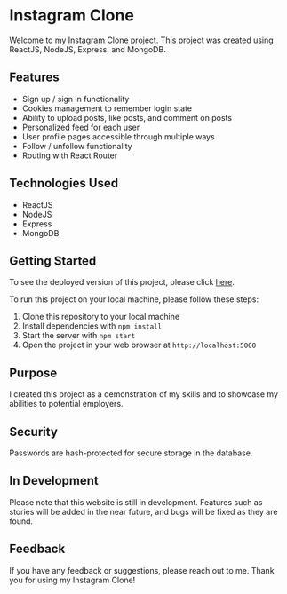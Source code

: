 # Instagram Clone

Welcome to my Instagram Clone project. This project was created using ReactJS, NodeJS, Express, and MongoDB.

## Features

- Sign up / sign in functionality
- Cookies management to remember login state
- Ability to upload posts, like posts, and comment on posts
- Personalized feed for each user
- User profile pages accessible through multiple ways
- Follow / unfollow functionality
- Routing with React Router

## Technologies Used

- ReactJS
- NodeJS
- Express
- MongoDB

## Getting Started

To see the deployed version of this project, please click [here](https://instagram.omerezra.me).

To run this project on your local machine, please follow these steps:

1. Clone this repository to your local machine
2. Install dependencies with `npm install`
3. Start the server with `npm start`
4. Open the project in your web browser at `http://localhost:5000`

## Purpose

I created this project as a demonstration of my skills and to showcase my abilities to potential employers.

## Security

Passwords are hash-protected for secure storage in the database.

## In Development

Please note that this website is still in development. Features such as stories will be added in the near future, and bugs will be fixed as they are found.

## Feedback

If you have any feedback or suggestions, please reach out to me. Thank you for using my Instagram Clone!
